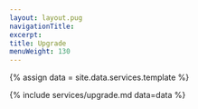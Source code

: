 ```yaml
---
layout: layout.pug
navigationTitle:
excerpt:
title: Upgrade
menuWeight: 130
---
```

{% assign data = site.data.services.template %}

{% include services/upgrade.md data=data %}
